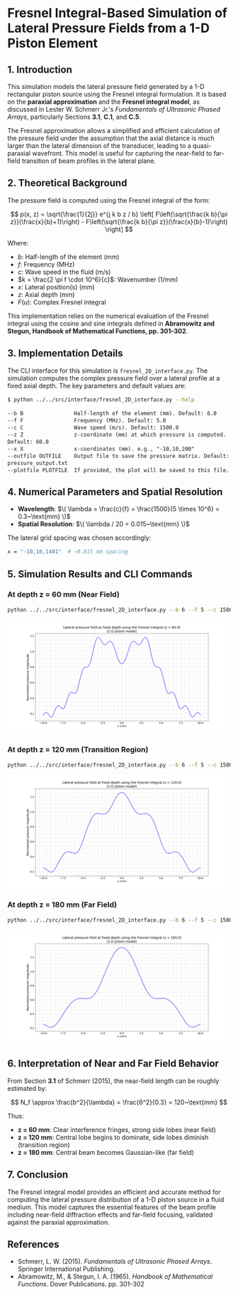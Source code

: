 # **Fresnel Integral-Based Simulation of Lateral Pressure Fields from a 1-D Piston Element**

## 1. Introduction

This simulation models the lateral pressure field generated by a 1-D rectangular piston source using the Fresnel integral formulation. It is based on the **paraxial approximation** and the **Fresnel integral model**, as discussed in Lester W. Schmerr Jr.'s *Fundamentals of Ultrasonic Phased Arrays*, particularly Sections **3.1**, **C.1**, and **C.5**.

The Fresnel approximation allows a simplified and efficient calculation of the pressure field under the assumption that the axial distance is much larger than the lateral dimension of the transducer, leading to a quasi-paraxial wavefront. This model is useful for capturing the near-field to far-field transition of beam profiles in the lateral plane.

## 2. Theoretical Background

The pressure field is computed using the Fresnel integral of the form:

$$
p(x, z) = \sqrt{\frac{1}{2j}} e^{j k b z / b} \left[ F\left(\sqrt{\frac{k b}{\pi z}}(\frac{x}{b}+1)\right) - F\left(\sqrt{\frac{k b}{\pi z}}(\frac{x}{b}-1)\right) \right]
$$

Where:

- $b$: Half-length of the element (mm)
- $f$: Frequency (MHz)
- $c$: Wave speed in the fluid (m/s)
- $k = \frac{2 \pi f \cdot 10^6}{c}$: Wavenumber (1/mm)
- $x$: Lateral position(s) (mm)
- $z$: Axial depth (mm)
- $F(u)$: Complex Fresnel integral

This implementation relies on the numerical evaluation of the Fresnel integral using the cosine and sine integrals defined in **Abramowitz and Stegun, Handbook of Mathematical Functions, pp. 301–302**.

## 3. Implementation Details

The CLI interface for this simulation is `fresnel_2D_interface.py`. The simulation computes the complex pressure field over a lateral profile at a fixed axial depth. The key parameters and default values are:

```sh
$ python ../../src/interface/fresnel_2D_interface.py --help
```

```
--b B                Half-length of the element (mm). Default: 6.0
--f F                Frequency (MHz). Default: 5.0
--c C                Wave speed (m/s). Default: 1500.0
--z Z                z-coordinate (mm) at which pressure is computed. Default: 60.0
--x X                x-coordinates (mm). e.g., "-10,10,200"
--outfile OUTFILE    Output file to save the pressure matrix. Default: pressure_output.txt
--plotfile PLOTFILE  If provided, the plot will be saved to this file.
```

## 4. Numerical Parameters and Spatial Resolution

- **Wavelength**: $\( \lambda = \frac{c}{f} = \frac{1500}{5 \times 10^6} = 0.3~\text{mm} \)$
- **Spatial Resolution**: $\( \lambda / 20 = 0.015~\text{mm} \)$

The lateral grid spacing was chosen accordingly:

```sh
x = "-10,10,1401"  # ~0.015 mm spacing
```

## 5. Simulation Results and CLI Commands

### **At depth z = 60 mm (Near Field)**

```sh
python ../../src/interface/fresnel_2D_interface.py --b 6 --f 5 --c 1500 --z 60.0 --x="-10,10,1401"
```

![Lateral Pressure Field z=60](../../examples/figures/Lateral_pressure_field_Fresnel_integral_z60.png)

### **At depth z = 120 mm (Transition Region)**

```sh
python ../../src/interface/fresnel_2D_interface.py --b 6 --f 5 --c 1500 --z 120 --x="-10,10,1401"
```

![Lateral Pressure Field z=120](../../examples/figures/Lateral_pressure_field_Fresnel_integral_z120.png)

### **At depth z = 180 mm (Far Field)**

```sh
python ../../src/interface/fresnel_2D_interface.py --b 6 --f 5 --c 1500 --z 180 --x="-10,10,1401"
```

![Lateral Pressure Field z=180](../../examples/figures/Lateral_pressure_field_Fresnel_integral_z180.png)

## 6. Interpretation of Near and Far Field Behavior

From Section **3.1** of Schmerr (2015), the near-field length can be roughly estimated by:

$$
N_f \approx \frac{b^2}{\lambda} = \frac{6^2}{0.3} = 120~\text{mm}
$$

Thus:

- **z = 60 mm**: Clear interference fringes, strong side lobes (near field)
- **z = 120 mm**: Central lobe begins to dominate, side lobes diminish (transition region)
- **z = 180 mm**: Central beam becomes Gaussian-like (far field)

## 7. Conclusion

The Fresnel integral model provides an efficient and accurate method for computing the lateral pressure distribution of a 1-D piston source in a fluid medium. This model captures the essential features of the beam profile including near-field diffraction effects and far-field focusing, validated against the paraxial approximation.

## References

- Schmerr, L. W. (2015). *Fundamentals of Ultrasonic Phased Arrays*. Springer International Publishing.
- Abramowitz, M., & Stegun, I. A. (1965). *Handbook of Mathematical Functions*. Dover Publications. pp. 301–302
